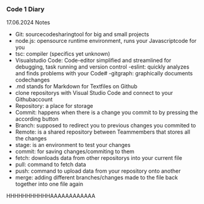 ### Code 1 Diary
17.06.2024 Notes
- Git: sourcecodesharingtool for big and small projects
- node.js: opensource runtime environment, runs your Javascriptcode for you
- tsc: compiler (specifics yet unknown)
- Visualstudio Code: Code-editor simplified and streamlined for debugging, task running and version control
   -eslint: quickly analyzes and finds problems with your Code#
   -gitgraph: graphically documents codechanges
- .md stands for Markdown for Textfiles on Github
- clone repositorys with Visual Studio Code and connect to your Githubaccount
- Repository: a place for storage
- Commit: happens when there is a change you commit to by pressing the according button
- Branch: supposed to redirect you to previous changes you commited to
- Remote: is a shared repository between Teammembers that stores all the changes
- stage: is an environment to test your changes
- commit: for saving changes/commiting to them
- fetch: downloads data from other repositorys into your current file
- pull: command to fetch data
- push: command to upload data from your repository onto another
- merge: adding different branches/changes made to the file back together into one file again



HHHHHHHHHHHAAAAAAAAAAAA